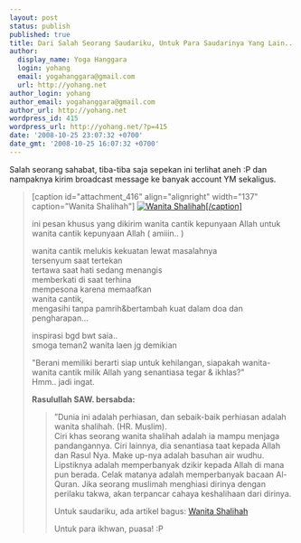 ```yaml
---
layout: post
status: publish
published: true
title: Dari Salah Seorang Saudariku, Untuk Para Saudarinya Yang Lain...
author:
  display_name: Yoga Hanggara
  login: yohang
  email: yogahanggara@gmail.com
  url: http://yohang.net
author_login: yohang
author_email: yogahanggara@gmail.com
author_url: http://yohang.net
wordpress_id: 415
wordpress_url: http://yohang.net/?p=415
date: '2008-10-25 23:07:32 +0700'
date_gmt: '2008-10-25 16:07:32 +0700'
---
```

Salah seorang sahabat, tiba-tiba saja sepekan ini terlihat aneh :P dan nampaknya kirim broadcast message ke banyak account YM sekaligus.

> [caption id="attachment\_416" align="alignright" width="137" caption="Wanita Shalihah"] [![Wanita Shalihah](http://yohang.net/wp-content/uploads/2008/10/jilbab_kartun-137x250.jpg "Wanita Shalihah")[/caption]](http://yohang.net/wp-content/uploads/2008/10/jilbab_kartun.jpg)
> 
> ini pesan khusus yang dikirim wanita cantik kepunyaan Allah untuk wanita cantik kepunyaan Allah ( amiiin.. )
> 
> wanita cantik melukis kekuatan lewat masalahnya  
> tersenyum saat tertekan  
> tertawa saat hati sedang menangis  
> memberkati di saat terhina  
> mempesona karena memaafkan  
> wanita cantik,  
> mengasihi tanpa pamrih&bertambah kuat dalam doa dan pengharapan...
> 
> inspirasi bgd bwt saia..  
> smoga teman2 wanita laen jg demikian
> 
> "Berani memiliki berarti siap untuk kehilangan, siapakah wanita-wanita cantik milik Allah yang senantiasa tegar & ikhlas?"  
> Hmm.. jadi ingat.
> 
> **Rasulullah SAW. bersabda:**
> 
> > ”Dunia ini adalah perhiasan, dan sebaik-baik perhiasan adalah wanita shalihah. (HR. Muslim).  
> > Ciri khas seorang wanita shalihah adalah ia mampu menjaga pandangannya. Ciri lainnya, dia senantiasa taat kepada Allah dan Rasul Nya. Make up-nya adalah basuhan air wudhu. Lipstiknya adalah memperbanyak dzikir kepada Allah di mana pun berada. Celak matanya adalah memperbanyak bacaan Al-Quran. Jika seorang muslimah menghiasi dirinya dengan perilaku takwa, akan terpancar cahaya keshalihaan dari dirinya.
> > 
> > Untuk saudariku, ada artikel bagus: [Wanita&nbsp;Shalihah](http://bukhariibra.wordpress.com/2008/02/26/wanita-shalihah/)
> > 
> > Untuk para ikhwan, puasa! :P
